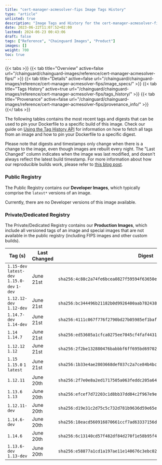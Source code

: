 ```yaml
---
title: "cert-manager-acmesolver-fips Image Tags History"
type: "article"
unlisted: true
description: "Image Tags and History for the cert-manager-acmesolver-fips Chainguard Image"
date: 2023-06-22T11:07:52+02:00
lastmod: 2024-06-23 00:43:06
draft: false
tags: ["Reference", "Chainguard Images", "Product"]
images: []
weight: 700
toc: true
---
```


{{< tabs >}}
{{< tab title="Overview" active=false url="/chainguard/chainguard-images/reference/cert-manager-acmesolver-fips/" >}}
{{< tab title="Details" active=false url="/chainguard/chainguard-images/reference/cert-manager-acmesolver-fips/image_specs/" >}}
{{< tab title="Tags History" active=true url="/chainguard/chainguard-images/reference/cert-manager-acmesolver-fips/tags_history/" >}}
{{< tab title="Provenance" active=false url="/chainguard/chainguard-images/reference/cert-manager-acmesolver-fips/provenance_info/" >}}
{{</ tabs >}}

The following tables contains the most recent tags and digests that can be used to pin your Dockerfile to a specific build of this image. Check our guide on [Using the Tag History API](/chainguard/chainguard-images/using-the-tag-history-api/) for information on how to fetch all tags from an image and how to pin your Dockerfile to a specific digest.

Please note that digests and timestamps only change when there is a change to the image, even though images are rebuilt every night. The "Last Changed" column indicates when the image was last modified, and doesn't always reflect the latest build timestamp. For more information about how our reproducible builds work, please refer to [this blog post](https://www.chainguard.dev/unchained/reproducing-chainguards-reproducible-image-builds).

### Public Registry
The Public Registry contains our **Developer Images**, which typically comprise the `latest*` versions of an image.

Currently, there are no Developer versions of this image available.

### Private/Dedicated Registry
The Private/Dedicated Registry contains our **Production Images**, which include all versioned tags of an image and special images that are not available in the public registry (including FIPS images and other custom builds).

| Tag (s)                                       | Last Changed | Digest                                                                    |
|-----------------------------------------------|--------------|---------------------------------------------------------------------------|
|  `1.15-dev` `latest-dev` `1.15.0-dev` `1-dev` | June 21st    | `sha256:4c88c2a74fe6bcea0827f59594f63650e7e45afd4f63da7e9023eae24a371934` |
|  `1.12.12-dev` `1.12-dev`                     | June 21st    | `sha256:bc344496b21182b0d9926400aab782438952ebadb53c0f0844450b41b5626e33` |
|  `1.14.7-dev` `1.14-dev`                      | June 21st    | `sha256:4111c067f776f2790bd27b05985ef1baf0ca6d9a78ab25492afcd892a639fee1` |
|  `1.14` `1.14.7`                              | June 21st    | `sha256:ed53605a1cfca0275ee7045cf4faf4431d44fe4bdc51a203108886a632326015` |
|  `1.12.12` `1.12`                             | June 21st    | `sha256:2f2be132880476babbbf6ff695bd697024859acf38c54914fe242e8598376941` |
|  `1.15` `1.15.0` `1` `latest`                 | June 21st    | `sha256:1b33e4ae2803668def037c2a7ce84b4bc9329e3dc296ae9895299fb7c7430aa1` |
|  `1.12.11`                                    | June 20th    | `sha256:2f7e0e8a2ed1717505a063feddc205a647bf9f720ca7ff489d5a630f9c66b608` |
|  `1.13.6` `1.13`                              | June 20th    | `sha256:efcef7d72203c1d8bb37dd84c2f967e9e4c3f04540c95ff192195a1483136ea6` |
|  `1.12.11-dev`                                | June 20th    | `sha256:d19e31c2d75c5c732d781b9636d59e65e1ac9b8a6dbac85830ba6c1e9fa4e4b6` |
|  `1.14.6-dev`                                 | June 20th    | `sha256:18eacd560916870661ccf7ad63337156d87b47e1830875e29e46834d46615aae` |
|  `1.14.6`                                     | June 20th    | `sha256:6c13140cd57f482df84d270f1e58b95f40464ec8154608d717dabe0abd94691b` |
|  `1.13.6-dev` `1.13-dev`                      | June 20th    | `sha256:e58877a1cd1a197ae11e140676c3ebc023b38ea97a7b456a5241540141d1adf4` |

